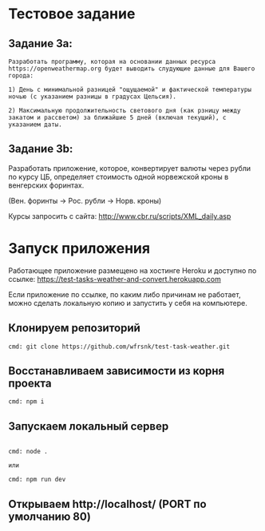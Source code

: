 # Тестовое задание

## Задание 3a:

```
Разработать программу, которая на основании данных ресурса https://openweathermap.org будет выводить слудующие данные для Вашего города:

1) День с минимальной разницей "ощущаемой" и фактической температуры ночью (с указанием разницы в градусах Цельсия).

2) Максимальную продолжительность светового дня (как рзницу между закатом и рассветом) за ближайшие 5 дней (включая текущий), с указанием даты.
```

## Задание 3b:

Разработать приложение, которое, конвертирует валюты через рубли по курсу ЦБ, определяет стоимость одной норвежской кроны в венгерских форинтах.

(Вен. форинты -> Рос. рубли -> Норв. кроны)

Курсы запросить с сайта: http://www.cbr.ru/scripts/XML_daily.asp

# Запуск приложения

Работающее приложение размещено на хостинге Heroku и доступно по ссылке: https://test-tasks-weather-and-convert.herokuapp.com

Если приложение по ссылке, по каким либо причинам не работает, можно сделать локальную копию и запустить у себя на компьютере.

## Клонируем репозиторий

```
cmd: git clone https://github.com/wfrsnk/test-task-weather.git
```

## Восстанавливаем зависимости из корня проекта

```
cmd: npm i
```

## Запускаем локальный сервер

```

cmd: node .

или

cmd: npm run dev

```

## Открываем http://localhost/ (PORT по умолчанию 80)
